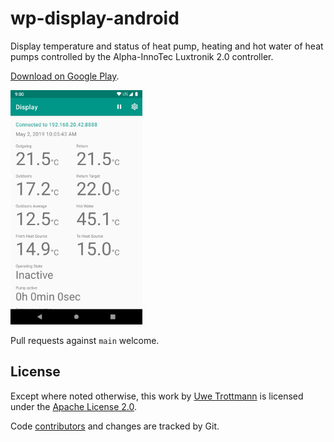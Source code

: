 # wp-display-android
Display temperature and status of heat pump, heating and hot water of heat pumps controlled
by the Alpha-InnoTec Luxtronik 2.0 controller.

[Download on Google Play](https://play.google.com/store/apps/details?id=com.uwetrottmann.wpdisplay).

<img src="screenshots/phone.png" height="375"/>

Pull requests against `main` welcome.

## License

Except where noted otherwise, this work by [Uwe Trottmann](https://uwetrottmann.com) is licensed under the [Apache License 2.0](LICENSE.txt).

Code [contributors](https://github.com/UweTrottmann/wp-display-android/graphs/contributors) and changes are tracked by Git.
